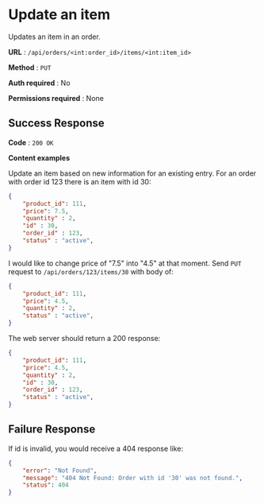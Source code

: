 # Update an item

Updates an item in an order.

**URL** : `/api/orders/<int:order_id>/items/<int:item_id>`

**Method** : `PUT`

**Auth required** : No

**Permissions required** : None

## Success Response

**Code** : `200 OK`

**Content examples**

Update an item based on new information for an existing entry. For an order with order id 123 there is an item with id 30:

```json
{
    "product_id": 111, 
    "price": 7.5,
    "quantity" : 2,
    "id" : 30,
    "order_id" : 123,
    "status" : "active",
}
```

I would like to change price of "7.5" into "4.5" at that moment. Send `PUT` request to `/api/orders/123/items/30` with body of:

```json
{
    "product_id": 111, 
    "price": 4.5,
    "quantity" : 2,
    "status" : "active",
}
```

The web server should return a 200 response:
```json
{
    "product_id": 111, 
    "price": 4.5,
    "quantity" : 2,
    "id" : 30,
    "order_id" : 123,
    "status" : "active",
}
```

## Failure Response

If id is invalid, you would receive a 404 response like:

```json
{
    "error": "Not Found",
    "message": "404 Not Found: Order with id '30' was not found.",
    "status": 404
}
```